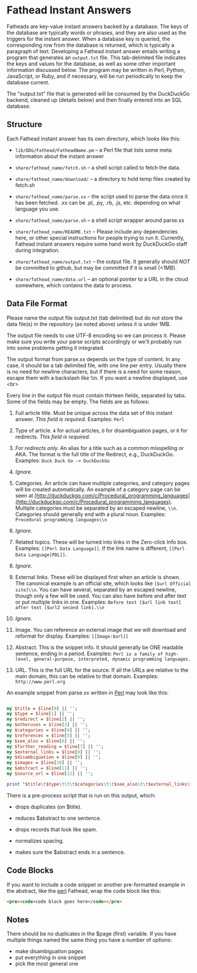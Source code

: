 # Fathead Instant Answers

Fatheads are key-value instant answers backed by a database. The keys of the database are typically words or phrases, and they are also used as the triggers for the instant answer. When a database key is queried, the corresponding row from the database is returned, which is typically a paragraph of text. Developing a Fathead instant answer entails writing a program that generates an ``output.txt`` file. This tab-delimited file indicates the keys and values for the database, as well as some other important information discussed below. The program may be written in Perl, Python, JavaScript, or Ruby, and if necessary, will be run periodically to keep the database current.

The "output.txt" file that is generated will be consumed by the DuckDuckGo backend, cleaned up (details below) and then finally entered into an SQL database.

## Structure

Each Fathead instant answer has its own directory, which looks like this:

- ``lib/DDG/Fathead/FatheadName.pm`` &ndash; a Perl file that lists some meta information about the instant answer

- ``share/fathead_name/fetch.sh`` &ndash; a shell script called to fetch the data. 

- ``share/fathead_name/download/`` &ndash; a directory to hold temp files created by fetch.sh

- ``share/fathead_name/parse.xx`` &ndash; the script used to parse the data once it has been fetched. .xx can be .pl, .py, .rb, .js, etc. depending on what language you use.

- ``share/fathead_name/parse.sh`` &ndash; a shell script wrapper around parse.xx

- ``share/fathead_name/README.txt`` &ndash; Please include any dependencies here, or other special instructions for people trying to run it. Currently, Fathead instant answers require some hand work by DuckDuckGo staff during integration.

- ``share/fathead_name/output.txt`` &ndash; the output file. It generally should *NOT* be committed to github, but may be committed if it is small (<1MB).

- ``share/fathead_name/data.url`` &ndash; an optional pointer to a URL in the cloud somewhere, which contains the data to process.


## Data File Format

Please name the output file output.txt (tab delimited) but do not store the data file(s) in the repository (as noted above) unless it is under 1MB.

The output file needs to use UTF-8 encoding so we can process it. Please make sure you write your parse scripts accordingly or we'll probably run into some problems getting it integrated.

The output format from parse.xx depends on the type of content. In any case, it should be a tab delimited file, with one line per entry. Usually there is no need for newline characters, but if there is a need for some reason, escape them with a backslash like \\\n. If you want a newline displayed, use &lt;br&gt;

Every line in the output file must contain thirteen fields, separated by tabs. Some of the fields may be empty. The fields are as follows:

  1. Full article title. Must be unique across the data set of this instant answer. *This field is required.* Examples: ``Perl``

  2. Type of article. ``A`` for actual articles, ``D`` for disambiguation pages, or ``R`` for redirects. *This field is required.*

  3. *For redirects only.* An alias for a title such as a common misspelling or AKA. The format is the full title of the Redirect, e.g., DuckDuckGo. Examples: ``Duck Duck Go -> DuckDuckGo``

  4. *Ignore.*

  5. Categories. An article can have multiple categories, and category pages will be created automatically. An example of a category page can be seen at [http://duckduckgo.com/c/Procedural_programming_languages](http://duckduckgo.com/c/Procedural_programming_languages). Multiple categories must be separated by an escaped newline, ``\\n``. Categories should generally end with a plural noun. Examples: ``Procedural programming languages\\n``

  6. *Ignore.*

  7. Related topics. These will be turned into links in the Zero-click Info box. Examples: ``[[Perl Data Language]]``. If the link name is different, ``[[Perl Data Language|PDL]]``.

  8. *Ignore.*

  9. External links. These will be displayed first when an article is shown. The canonical example is an official site, which looks like ``[$url Official site]\\n``. You can have several, separated by an escaped newline, though only a few will be used. You can also have before and after text or put multiple links in one. Examples: ``Before text [$url link text] after text [$url2 second link].\\n``

  10. *Ignore.*

  11. Image. You can reference an external image that we will download and reformat for display. Examples: ``[[Image:$url]]``

  12. Abstract. This is the snippet info. It should generally be ONE readable sentence, ending in a period. Examples: ``Perl is a family of high-level, general-purpose, interpreted, dynamic programming languages.``

  13. URL. This is the full URL for the source. If all the URLs are relative to the main domain, this can be relative to that domain. Examples: ``http://www.perl.org``



An example snippet from parse.xx written in [Perl](https://duckduckgo.com/Perl) may look like this:

```perl

my $title = $line[0] || '';
my $type = $line[1] || '';
my $redirect = $line[2] || '';
my $otheruses = $line[3] || '';
my $categories = $line[4] || '';
my $references = $line[5] || '';
my $see_also = $line[6] || '';
my $further_reading = $line[7] || '';
my $external_links = $line[8] || '';
my $disambiguation = $line[9] || '';
my $images = $line[10] || '';
my $abstract = $line[11] || '';
my $source_url = $line[12] || '';

print "$title\t$type\t\t\t$categories\t\t$see_also\t\t$external_links\t\t$images\t$abstract\t$source_url\n";
```

There is a pre-process script that is run on this output, which:

* drops duplicates (on $title).

* reduces $abstract to one sentence.

* drops records that look like spam.

* normalizes spacing.

* makes sure the $abstract ends in a sentence.


## Code Blocks

If you want to include a code snippet or another pre-formatted example in the abstract, like the [perl](https://duckduckgo.com/?q=perl+open) Fathead, wrap the code block like this:

```html
<pre><code>code block goes here</code></pre>
```

## Notes

There should be no duplicates in the $page (first) variable. If you have multiple things named the same thing you have a number of options:
  - make disambiguation pages
  - put everything in one snippet
  - pick the most general one
